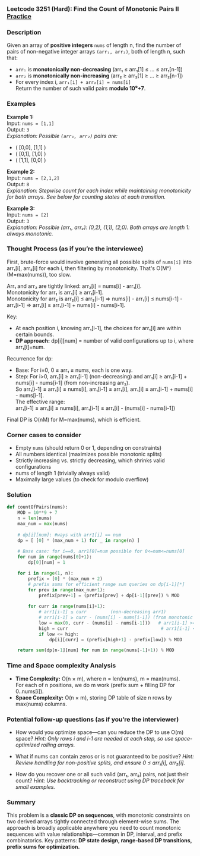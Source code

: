 ### Leetcode 3251 (Hard): Find the Count of Monotonic Pairs II [Practice](https://leetcode.com/problems/find-the-count-of-monotonic-pairs-ii)

### Description  
Given an array of **positive integers** `nums` of length n, find the number of pairs of non-negative integer arrays `(arr₁, arr₂)`, both of length n, such that:
- `arr₁` is **monotonically non-decreasing** (arr₁ ≤ arr₁[1] ≤ ... ≤ arr₁[n-1])
- `arr₂` is **monotonically non-increasing** (arr₂ ≥ arr₂[1] ≥ ... ≥ arr₂[n-1])
- For every index i, `arr₁[i] + arr₂[i] = nums[i]`  
Return the number of such valid pairs **modulo 10⁹+7**.

### Examples  

**Example 1:**  
Input: `nums = [1,1]`  
Output: `3`  
*Explanation: Possible `(arr₁, arr₂)` pairs are:*
- ( [0,0], [1,1] )
- ( [0,1], [1,0] )
- ( [1,1], [0,0] )

**Example 2:**  
Input: `nums = [2,1,2]`  
Output: `8`  
*Explanation: Stepwise count for each index while maintaining monotonicity for both arrays. See below for counting states at each transition.*

**Example 3:**  
Input: `nums = [2]`  
Output: `3`  
*Explanation: Possible (arr₁, arr₂): (0,2), (1,1), (2,0). Both arrays are length 1: always monotonic.*

### Thought Process (as if you’re the interviewee)  
First, brute-force would involve generating all possible splits of `nums[i]` into arr₁[i], arr₂[i] for each i, then filtering by monotonicity. That's O(Mⁿ) (M=max(nums)), too slow.

Arr₁ and arr₂ are tightly linked: arr₂[i] = nums[i] - arr₁[i].  
Monotonicity for arr₁ is arr₁[i] ≥ arr₁[i-1].  
Monotonicity for arr₂ is arr₂[i] ≤ arr₂[i-1] ⇒ nums[i] - arr₁[i] ≤ nums[i-1] - arr₁[i-1] ⇒ arr₁[i] ≥ arr₁[i-1] + nums[i] - nums[i-1].

Key:  
- At each position i, knowing arr₁[i-1], the choices for arr₁[i] are within certain bounds.  
- **DP approach:** dp[i][num] = number of valid configurations up to i, where arr₁[i]=num.

Recurrence for dp:
- Base: For i=0, 0 ≤ arr₁ ≤ nums, each is one way.
- Step: For i>0, arr₁[i] ≥ arr₁[i-1] (non-decreasing) and arr₁[i] ≥ arr₁[i-1] + nums[i] - nums[i-1] (from non-increasing arr₂).  
So arr₁[i-1] ≤ arr₁[i] ≤ nums[i], arr₁[i-1] ≤ arr₁[i], arr₁[i] ≥ arr₁[i-1] + nums[i] - nums[i-1].  
The effective range:  
arr₁[i-1] ≤ arr₁[i] ≤ nums[i], arr₁[i-1] ≥ arr₁[i] - (nums[i] - nums[i-1])

Final DP is O(nM) for M=max(nums), which is efficient.

### Corner cases to consider  
- Empty `nums` (should return 0 or 1, depending on constraints)
- All numbers identical (maximizes possible monotonic splits)
- Strictly increasing vs. strictly decreasing, which shrinks valid configurations
- nums of length 1 (trivially always valid)
- Maximally large values (to check for modulo overflow)

### Solution

```python
def countOfPairs(nums):
    MOD = 10**9 + 7
    n = len(nums)
    max_num = max(nums)
    
    # dp[i][num]: #ways with arr1[i] == num
    dp = [ [0] * (max_num + 1) for _ in range(n) ]
    
    # Base case: for i==0, arr1[0]=num possible for 0<=num<=nums[0]
    for num in range(nums[0]+1):
        dp[0][num] = 1

    for i in range(1, n):
        prefix = [0] * (max_num + 2)
        # prefix sums for efficient range sum queries on dp[i-1][*]
        for prev in range(max_num+1):
            prefix[prev+1] = (prefix[prev] + dp[i-1][prev]) % MOD
        
        for curr in range(nums[i]+1):
            # arr1[i-1] ≤ curr         (non-decreasing arr1)
            # arr1[i-1] ≥ curr - (nums[i] - nums[i-1]) (from monotonic arr2)
            low = max(0, curr - (nums[i] - nums[i-1]))   # arr1[i-1] >= curr - (nums[i] - nums[i-1])
            high = curr                                   # arr1[i-1] <= curr
            if low <= high:
                dp[i][curr] = (prefix[high+1] - prefix[low]) % MOD

    return sum(dp[n-1][num] for num in range(nums[-1]+1)) % MOD
```

### Time and Space complexity Analysis  

- **Time Complexity:** O(n × m), where n = len(nums), m = max(nums).  
  For each of n positions, we do m work (prefix sum + filling DP for 0..nums[i]).
- **Space Complexity:** O(n × m), storing DP table of size n rows by max(nums) columns.

### Potential follow-up questions (as if you’re the interviewer)  

- How would you optimize space—can you reduce the DP to use O(m) space?
  *Hint: Only rows i and i-1 are needed at each step, so use space-optimized rolling arrays.*

- What if nums can contain zeros or is not guaranteed to be positive?
  *Hint: Review handling for non-positive splits, and ensure 0 ≤ arr₁[i], arr₂[i].*

- How do you recover one or all such valid (arr₁, arr₂) pairs, not just their count?
  *Hint: Use backtracking or reconstruct using DP traceback for small examples.*

### Summary
This problem is a **classic DP on sequences**, with monotonic constraints on two derived arrays tightly connected through element-wise sums. The approach is broadly applicable anywhere you need to count monotonic sequences with value relationships—common in DP, interval, and prefix combinatorics. Key patterns: **DP state design, range-based DP transitions, prefix sums for optimization.**
